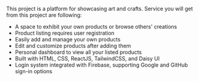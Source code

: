This project is a platform for showcasing art and crafts. Service you will get from this project are following:
  * A space to exhibit your own products or browse others' creations
  * Product listing requires user registration
  * Easily add and manage your own products
  * Edit and customize products after adding them
  * Personal dashboard to view all your listed products
  * Built with HTML, CSS, ReactJS, TailwindCSS, and Daisy UI
  * Login system integrated with Firebase, supporting Google and GitHub sign-in options
